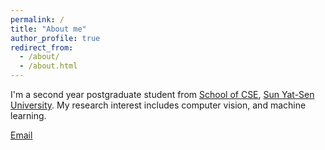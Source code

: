 ```yaml
---
permalink: /
title: "About me"
author_profile: true
redirect_from: 
  - /about/
  - /about.html
---
```


I'm a second year postgraduate student from [School of CSE](https://eecs.pku.edu.cn/), [Sun Yat-Sen University](https://www.sysu.edu.cn/). My research interest includes computer vision, and machine learning.

[Email](mailto:chenyk29@mail2.sysu.edu.cn) 
